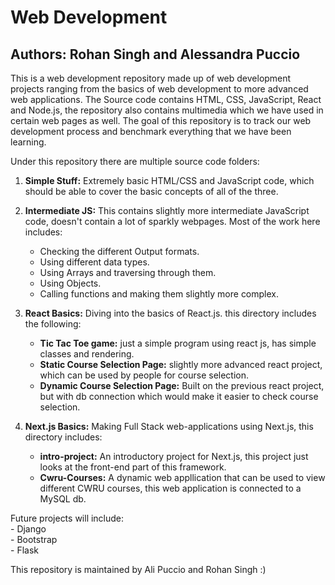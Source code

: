 # Web Development
## Authors: Rohan Singh and Alessandra Puccio

This is a web development repository made up of web development projects ranging from the basics of web development to more advanced web applications. The Source code contains HTML, CSS, JavaScript, React and Node.js, the repository also contains multimedia which we have used in certain web pages as well. The goal of this repository is to track our web development process and benchmark everything that we have been learning.

Under this repository there are multiple source code folders:  

1) **Simple Stuff:** Extremely basic HTML/CSS and JavaScript code, which should be able to cover the basic concepts of all of the three.  

2) **Intermediate JS:** This contains slightly more intermediate JavaScript code, doesn't contain a lot of sparkly webpages. Most of the work here includes:       
    - Checking the different Output formats.  
    - Using different data types.  
    - Using Arrays and traversing through them.  
    - Using Objects.  
    - Calling functions and making them slightly more complex.  

3) **React Basics:** Diving into the basics of React.js. this directory includes the following:  
    - **Tic Tac Toe game:** just a simple program using react js, has simple classes and rendering.  
    - **Static Course Selection Page:** slightly more advanced react project, which can be used by people for course selection.  
    - **Dynamic Course Selection Page:** Built on the previous react project, but with db connection which would make it easier to check course selection.  
4) **Next.js Basics:** Making Full Stack web-applications using Next.js, this directory includes:  
    - **intro-project:** An introductory project for Next.js, this project just looks at the front-end part of this framework.  
    - **Cwru-Courses:** A dynamic web appllication that can be used to view different CWRU courses, this web application is connected to a MySQL db.  

Future projects will include:  
    - Django  
    - Bootstrap  
    - Flask  

This repository is maintained by Ali Puccio and Rohan Singh :)
 
